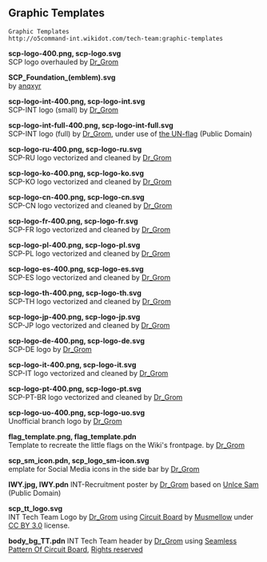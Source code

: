 ## Graphic Templates
    Graphic Templates  
    http://o5command-int.wikidot.com/tech-team:graphic-templates

**scp-logo-400.png, scp-logo.svg**  
SCP logo overhauled by [Dr_Grom](http://www.wikidot.com/user:info/dr-grom)

**SCP_Foundation_(emblem).svg**  
by [anqxyr](http://www.wikidot.com/user:info/anqxyr)

**scp-logo-int-400.png, scp-logo-int.svg**  
SCP-INT logo (small) by [Dr_Grom](http://www.wikidot.com/user:info/dr-grom)

**scp-logo-int-full-400.png, scp-logo-int-full.svg**  
SCP-INT logo (full) by [Dr_Grom](http://www.wikidot.com/user:info/dr-grom), under use of [the UN-flag](https://commons.wikimedia.org/wiki/File:Flag_of_the_United_Nations.svg) (Public Domain)

**scp-logo-ru-400.png, scp-logo-ru.svg**  
SCP-RU logo vectorized and cleaned by [Dr_Grom](http://www.wikidot.com/user:info/dr-grom)

**scp-logo-ko-400.png, scp-logo-ko.svg**  
SCP-KO logo vectorized and cleaned by [Dr_Grom](http://www.wikidot.com/user:info/dr-grom)

**scp-logo-cn-400.png, scp-logo-cn.svg**  
SCP-CN logo vectorized and cleaned by [Dr_Grom](http://www.wikidot.com/user:info/dr-grom)

**scp-logo-fr-400.png, scp-logo-fr.svg**  
SCP-FR logo vectorized and cleaned by [Dr_Grom](http://www.wikidot.com/user:info/dr-grom)

**scp-logo-pl-400.png, scp-logo-pl.svg**  
SCP-PL logo vectorized and cleaned by [Dr_Grom](http://www.wikidot.com/user:info/dr-grom)

**scp-logo-es-400.png, scp-logo-es.svg**  
SCP-ES logo vectorized and cleaned by [Dr_Grom](http://www.wikidot.com/user:info/dr-grom)

**scp-logo-th-400.png, scp-logo-th.svg**  
SCP-TH logo vectorized and cleaned by [Dr_Grom](http://www.wikidot.com/user:info/dr-grom)

**scp-logo-jp-400.png, scp-logo-jp.svg**  
SCP-JP logo vectorized and cleaned by [Dr_Grom](http://www.wikidot.com/user:info/dr-grom)

**scp-logo-de-400.png, scp-logo-de.svg**  
SCP-DE logo by [Dr_Grom](http://www.wikidot.com/user:info/dr-grom)

**scp-logo-it-400.png, scp-logo-it.svg**  
SCP-IT logo vectorized and cleaned by [Dr_Grom](http://www.wikidot.com/user:info/dr-grom)

**scp-logo-pt-400.png, scp-logo-pt.svg**  
SCP-PT-BR logo vectorized and cleaned by [Dr_Grom](http://www.wikidot.com/user:info/dr-grom)

**scp-logo-uo-400.png, scp-logo-uo.svg**  
Unofficial branch logo by [Dr_Grom](http://www.wikidot.com/user:info/dr-grom)

**flag_template.png, flag_template.pdn**  
Template to recreate the little flags on the Wiki's frontpage. by [Dr_Grom](http://www.wikidot.com/user:info/dr-grom)

**scp_sm_icon.pdn, scp_logo_sm-icon.svg**  
emplate for Social Media icons in the side bar by [Dr_Grom](http://www.wikidot.com/user:info/dr-grom)

**IWY.jpg, IWY.pdn**
INT-Recruitment poster by [Dr_Grom](http://www.wikidot.com/user:info/dr-grom) based on [Unlce Sam](https://commons.wikimedia.org/wiki/File:Unclesamwantyou.jpg) (Public Domain)

**scp_tt_logo.svg**  
INT Tech Team Logo by [Dr_Grom](http://www.wikidot.com/user:info/dr-grom) using [Circuit Board](https://thenounproject.com/term/circuit-board/1334127/) by [Musmellow](https://thenounproject.com/chatsudastock/) under [CC BY 3.0](https://creativecommons.org/licenses/by/3.0/us/legalcode) license.

**body_bg_TT.pdn**
INT Tech Team header by [Dr_Grom](http://www.wikidot.com/user:info/dr-grom) using [Seamless Pattern Of Circuit Board](http://backgroundlabs.com/item/seamless-pattern-of-circuit-board/), [Rights reserved](http://backgroundlabs.com/terms-of-use/)